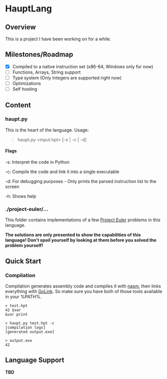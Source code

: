 # HauptLang
## Overview
This is a project I have been working on for a while.

## Milestones/Roadmap
- [x] Compiled to a native instruction set (x86-64, Windows only for now)
- [ ] Functions, Arrays, String support
- [ ] Type system (Only Integers are supported right now)
- [ ] Optimizations
- [ ] Self hosting

## Content
### haupt.py
This is the heart of the language.
Usage:
> haupt.py <input.hpt> [-s | -c | -d]
#### Flags
-s: Interpret the code in Python

-c: Compile the code and link it into a single executable

-d: For debugging purposes - Only prints the parsed instruction list to the screen

-h: Shows help


### ./project-euler/...
This folder contains implementations of a few [Project Euler](https://projecteuler.net/) problems in this language.

**The solutions are only presented to show the capabilities of this language! Don't spoil yourself by looking at them before you solved the problem yourself!**

## Quick Start
### Compilation
Compilation generates assembly code and compiles it with [nasm](https://www.nasm.us/), then links everything with [GoLink](https://www.godevtool.com/).
So make sure you have both of those tools available in your %PATH%.

```
> test.hpt
42 $var
&var print

> haupt.py test.hpt -c
[compilation logs]
[generated output.exe]

> output.exe
42
```

## Language Support

**TBD**
